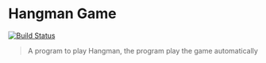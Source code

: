 # Hangman Game
[![Build Status](https://travis-ci.org/loatheb/Hangman-Game.svg?branch=master)](https://travis-ci.org/loatheb/Hangman-Game)
> A program to play Hangman, the program play the game automatically
